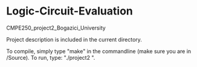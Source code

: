 # Logic-Circuit-Evaluation
CMPE250_project2_Bogazici_University

Project description is included in the current directory.

To compile, simply type "make" in the commandline (make sure you are in /Source).
To run, type: "./project2 <inputfile> <outputfile>".


